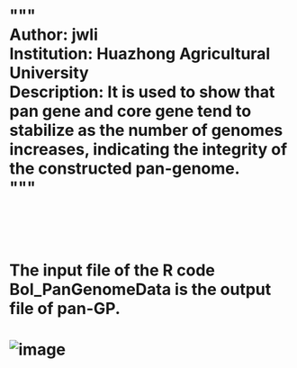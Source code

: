 <h1>""" <br>
Author: jwli <br>
Institution: Huazhong Agricultural University <br>
Description: It is used to show that pan gene and core gene tend to stabilize as the number of genomes increases, indicating the integrity of the constructed pan-genome. <br>
"""<br>
<h1>
<br>

<h1> The input file of the R code Bol_PanGenomeData is the output file of pan-GP. <br> <h1>

![image](https://github.com/jwli-code/Paulworld/blob/main/pan-genome/Gene%20cluster/Core-pan/Bna-pan-core.png)
